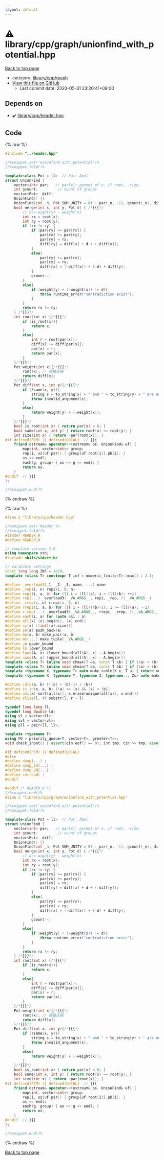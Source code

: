```yaml
---
layout: default
---
```


<!-- mathjax config similar to math.stackexchange -->
<script type="text/javascript" async
  src="https://cdnjs.cloudflare.com/ajax/libs/mathjax/2.7.5/MathJax.js?config=TeX-MML-AM_CHTML">
</script>
<script type="text/x-mathjax-config">
  MathJax.Hub.Config({
    TeX: { equationNumbers: { autoNumber: "AMS" }},
    tex2jax: {
      inlineMath: [ ['$','$'] ],
      processEscapes: true
    },
    "HTML-CSS": { matchFontHeight: false },
    displayAlign: "left",
    displayIndent: "2em"
  });
</script>

<script type="text/javascript" src="https://cdnjs.cloudflare.com/ajax/libs/jquery/3.4.1/jquery.min.js"></script>
<script src="https://cdn.jsdelivr.net/npm/jquery-balloon-js@1.1.2/jquery.balloon.min.js" integrity="sha256-ZEYs9VrgAeNuPvs15E39OsyOJaIkXEEt10fzxJ20+2I=" crossorigin="anonymous"></script>
<script type="text/javascript" src="../../../../assets/js/copy-button.js"></script>
<link rel="stylesheet" href="../../../../assets/css/copy-button.css" />


# :warning: library/cpp/graph/unionfind_with_potential.hpp

<a href="../../../../index.html">Back to top page</a>

* category: <a href="../../../../index.html#df01edd2bf6d13defce1efe9440d670c">library/cpp/graph</a>
* <a href="{{ site.github.repository_url }}/blob/master/library/cpp/graph/unionfind_with_potential.hpp">View this file on GitHub</a>
    - Last commit date: 2020-05-31 23:26:41+09:00




## Depends on

* :heavy_check_mark: <a href="../header.hpp.html">library/cpp/header.hpp</a>


## Code

<a id="unbundled"></a>
{% raw %}
```cpp
#include "../header.hpp"

//%snippet.set('unionfind_with_potential')%
//%snippet.fold()%

template<class Pot = ll>  // Pot: Abel
struct UnionFind {
    vector<int> par;   // par[x]: parent of x. if root, -size.
    int gcount;         // count of groups
    vector<Pot>  diff;
    UnionFind() {}
    UnionFind(int _n, Pot SUM_UNITY = 0) : par(_n, -1), gcount(_n), diff(_n, SUM_UNITY) {}
    bool merge(int x, int y, Pot d) { /*{{{*/
        // d:= wight(y) - weight(x)
        int rx = root(x);
        int ry = root(y);
        if (rx != ry) {
            if (par[ry] >= par[rx]) {
                par[rx] += par[ry];
                par[ry] = rx;
                diff[ry] = diff[x] + d + (-diff[y]);
            }
            else{
                par[ry] += par[rx];
                par[rx] = ry;
                diff[rx] = (-diff[x]) + (-d) + diff[y];
            }
            gcount--;
        }
        else{
            if (weight(y) + (-weight(x)) != d){
                throw runtime_error("contradiction exist");
            }
        }
        return rx != ry;
    } /*}}}*/
    int root(int x) {/*{{{*/
        if (is_root(x)){
            return x;
        }
        else{
            int r = root(par[x]);
            diff[x] += diff[par[x]];
            par[x] = r;
            return par[x];
        }
    }/*}}}*/
    Pot weight(int x){/*{{{*/
        root(x); // 経路圧縮
        return diff[x];
    }/*}}}*/
    Pot diff(int x, int y){/*{{{*/
        if (!same(x, y)){
            string s = to_string(x) + " and " + to_string(y) + " are not in the same group.";
            throw invalid_argument(s);
        }
        else{
            return weight(y) + (-weight(x));
        }
    }/*}}}*/
    bool is_root(int x) { return par[x] < 0; }
    bool same(int x, int y) { return root(x) == root(y); }
    int size(int x) { return -par[root(x)]; }
#if defined(PCM) || defined(LOCAL)  // {{{
    friend ostream& operator<<(ostream& os, UnionFind& uf) {
        map<int, vector<int>> group;
        rep(i, sz(uf.par)) { group[uf.root(i)].pb(i); }
        os << endl;
        each(g, group) { os << g << endl; }
        return os;
    }
#endif  // }}}
};

//%snippet.end()%

```
{% endraw %}

<a id="bundled"></a>
{% raw %}
```cpp
#line 2 "library/cpp/header.hpp"

//%snippet.set('header')%
//%snippet.fold()%
#ifndef HEADER_H
#define HEADER_H

// template version 2.0
using namespace std;
#include <bits/stdc++.h>

// varibable settings
const long long INF = 1e18;
template <class T> constexpr T inf = numeric_limits<T>::max() / 2.1;

#define _overload3(_1, _2, _3, name, ...) name
#define _rep(i, n) repi(i, 0, n)
#define repi(i, a, b) for (ll i = (ll)(a); i < (ll)(b); ++i)
#define rep(...) _overload3(__VA_ARGS__, repi, _rep, )(__VA_ARGS__)
#define _rrep(i, n) rrepi(i, 0, n)
#define rrepi(i, a, b) for (ll i = (ll)((b)-1); i >= (ll)(a); --i)
#define r_rep(...) _overload3(__VA_ARGS__, rrepi, _rrep, )(__VA_ARGS__)
#define each(i, a) for (auto &&i : a)
#define all(x) (x).begin(), (x).end()
#define sz(x) ((int)(x).size())
#define pb(a) push_back(a)
#define mp(a, b) make_pair(a, b)
#define mt(...) make_tuple(__VA_ARGS__)
#define ub upper_bound
#define lb lower_bound
#define lpos(A, x) (lower_bound(all(A), x) - A.begin())
#define upos(A, x) (upper_bound(all(A), x) - A.begin())
template <class T> inline void chmax(T &a, const T &b) { if ((a) < (b)) (a) = (b); }
template <class T> inline void chmin(T &a, const T &b) { if ((a) > (b)) (a) = (b); }
template <typename X, typename T> auto make_table(X x, T a) { return vector<T>(x, a); }
template <typename X, typename Y, typename Z, typename... Zs> auto make_table(X x, Y y, Z z, Zs... zs) { auto cont = make_table(y, z, zs...); return vector<decltype(cont)>(x, cont); }

#define cdiv(a, b) (((a) + (b)-1) / (b))
#define is_in(x, a, b) ((a) <= (x) && (x) < (b))
#define uni(x) sort(all(x)); x.erase(unique(all(x)), x.end())
#define slice(l, r) substr(l, r - l)

typedef long long ll;
typedef long double ld;
using vl = vector<ll>;
using vvl = vector<vl>;
using pll = pair<ll, ll>;

template <typename T>
using PQ = priority_queue<T, vector<T>, greater<T>>;
void check_input() { assert(cin.eof() == 0); int tmp; cin >> tmp; assert(cin.eof() == 1); }

#if defined(PCM) || defined(LOCAL)
#else
#define dump(...) ;
#define dump_1d(...) ;
#define dump_2d(...) ;
#define cerrendl ;
#endif

#endif /* HEADER_H */
//%snippet.end()%
#line 2 "library/cpp/graph/unionfind_with_potential.hpp"

//%snippet.set('unionfind_with_potential')%
//%snippet.fold()%

template<class Pot = ll>  // Pot: Abel
struct UnionFind {
    vector<int> par;   // par[x]: parent of x. if root, -size.
    int gcount;         // count of groups
    vector<Pot>  diff;
    UnionFind() {}
    UnionFind(int _n, Pot SUM_UNITY = 0) : par(_n, -1), gcount(_n), diff(_n, SUM_UNITY) {}
    bool merge(int x, int y, Pot d) { /*{{{*/
        // d:= wight(y) - weight(x)
        int rx = root(x);
        int ry = root(y);
        if (rx != ry) {
            if (par[ry] >= par[rx]) {
                par[rx] += par[ry];
                par[ry] = rx;
                diff[ry] = diff[x] + d + (-diff[y]);
            }
            else{
                par[ry] += par[rx];
                par[rx] = ry;
                diff[rx] = (-diff[x]) + (-d) + diff[y];
            }
            gcount--;
        }
        else{
            if (weight(y) + (-weight(x)) != d){
                throw runtime_error("contradiction exist");
            }
        }
        return rx != ry;
    } /*}}}*/
    int root(int x) {/*{{{*/
        if (is_root(x)){
            return x;
        }
        else{
            int r = root(par[x]);
            diff[x] += diff[par[x]];
            par[x] = r;
            return par[x];
        }
    }/*}}}*/
    Pot weight(int x){/*{{{*/
        root(x); // 経路圧縮
        return diff[x];
    }/*}}}*/
    Pot diff(int x, int y){/*{{{*/
        if (!same(x, y)){
            string s = to_string(x) + " and " + to_string(y) + " are not in the same group.";
            throw invalid_argument(s);
        }
        else{
            return weight(y) + (-weight(x));
        }
    }/*}}}*/
    bool is_root(int x) { return par[x] < 0; }
    bool same(int x, int y) { return root(x) == root(y); }
    int size(int x) { return -par[root(x)]; }
#if defined(PCM) || defined(LOCAL)  // {{{
    friend ostream& operator<<(ostream& os, UnionFind& uf) {
        map<int, vector<int>> group;
        rep(i, sz(uf.par)) { group[uf.root(i)].pb(i); }
        os << endl;
        each(g, group) { os << g << endl; }
        return os;
    }
#endif  // }}}
};

//%snippet.end()%

```
{% endraw %}

<a href="../../../../index.html">Back to top page</a>

